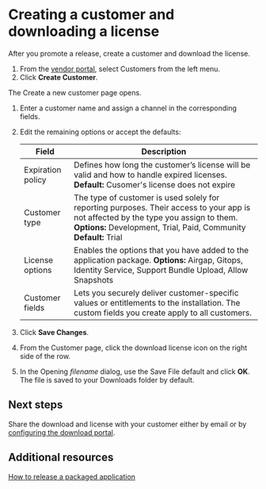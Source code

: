 # Creating a customer and downloading a license

After you promote a release, create a customer and download the license.

1. From the [vendor portal](https://vendor.replicated.com), select Customers from the left menu.
1. Click **Create Customer**.

  The Create a new customer page opens.

1. Enter a customer name and assign a channel in the corresponding fields.
1. Edit the remaining options or accept the defaults:

    | Field                  | Description           |
    |-----------------------|------------------------|
    | Expiration policy | Defines how long the customer’s license will be valid and how to handle expired licenses. **Default:** Cusomer's license does not expire |
    | Customer type| The type of customer is used solely for reporting purposes. Their access to your app is not affected by the type you assign to them. **Options:** Development, Trial, Paid, Community **Default:** Trial|
    | License options | Enables the options that you have added to the application package. **Options:** Airgap, Gitops, Identity Service, Support Bundle Upload, Allow Snapshots|
    | Customer fields | Lets you securely deliver customer-specific values or entitlements to the installation. The custom fields you create  apply to all customers. |

1. Click **Save Changes**.
1. From the Customer page, click the download license icon on the right side of the row.
1. In the Opening _filename_ dialog, use the Save File default and click **OK**.
    The file is saved to your Downloads folder by default.

## Next steps

Share the download and license with your customer either by email or by [configuring the download portal](http://localhost:3000/docs/vendor/releases-configuring-download-portal).

## Additional resources

[How to release a packaged application](https://replicated-docs.netlify.app/docs/vendor/releases-workflow)
